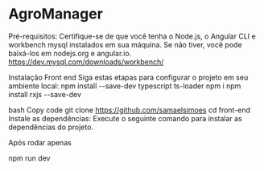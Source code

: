 # AgroManager

Pré-requisitos: Certifique-se de que você tenha o Node.js, o Angular CLI e workbench mysql instalados em sua máquina. Se não tiver, você pode baixá-los em nodejs.org e angular.io. https://dev.mysql.com/downloads/workbench/


Instalação Front end
Siga estas etapas para configurar o projeto em seu ambiente local:
npm install --save-dev typescript ts-loader
npm i
npm install rxjs --save-dev

bash
Copy code
git clone https://github.com/samaelsimoes
cd front-end
Instale as dependências: Execute o seguinte comando para instalar as dependências do projeto.

Após rodar apenas

npm run dev



